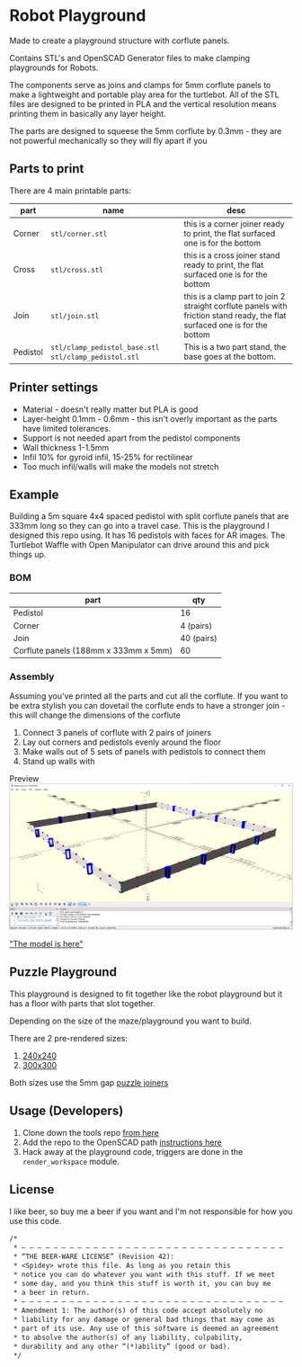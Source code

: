 # Robot Playground

Made to create a playground structure with corflute panels.

Contains STL's and OpenSCAD Generator files to make clamping playgrounds for Robots.

The components serve as joins and clamps for 5mm corflute panels to make a lightweight and portable play area for the turtlebot. All of the STL files are designed to be printed in PLA and the vertical resolution means printing them in basically any layer height.

The parts are designed to squeese the 5mm corflute by 0.3mm - they are not powerful mechanically so they will fly apart if you 

## Parts to print

There are 4 main printable parts:

| part | name | desc |
|-|-|-|
| Corner | `stl/corner.stl` | this is a corner joiner ready to print, the flat surfaced one is for the bottom |
| Cross  | `stl/cross.stl` | this is a cross joiner stand ready to print, the flat surfaced one is for the bottom |
| Join | `stl/join.stl` | this is a clamp part to join 2 straight corflute panels with friction stand ready, the flat surfaced one is for the bottom |
| Pedistol | `stl/clamp_pedistol_base.stl` `stl/clamp_pedistol.stl` | This is a two part stand, the base goes at the bottom.

## Printer settings

* Material - doesn't really matter but PLA is good
* Layer-height 0.1mm - 0.6mm - this isn't overly important as the parts have limited tolerances.
* Support is not needed apart from the pedistol components
* Wall thickness 1-1.5mm
* Infil 10% for gyroid infil, 15-25% for rectilinear 
* Too much infil/walls will make the models not stretch

## Example 

Building a 5m square 4x4 spaced pedistol with split corflute panels that are 333mm long so they can go into a travel case. This is the playground I designed this repo using. It has 16 pedistols with faces for AR images. The Turtlebot Waffle with Open Manipulator can drive around this and pick things up.

### BOM

| part | qty |
|-|-|
| Pedistol | 16 |
| Corner | 4 (pairs) |
| Join | 40 (pairs) |
| Corflute panels (188mm x 333mm x 5mm) |  60 |

### Assembly

Assuming you've printed all the parts and cut all the corflute. If you want to be extra stylish you can dovetail the corflute ends to have a stronger join - this will change the dimensions of the corflute

1. Connect 3 panels of corflute with 2 pairs of joiners
2. Lay out corners and pedistols evenly around the floor
3. Make walls out of 5 sets of panels with pedistols to connect them
4. Stand up walls with 

Preview
![playground4x4.png](images/playground4x4.png)

["The model is here"](https://github.com/mrkoz/robot-playground/blob/main/stl/playground-4x4.stl)

## Puzzle Playground

This playground is designed to fit together like the robot playground but it has a floor with parts that slot together.

Depending on the size of the maze/playground you want to build.

There are 2 pre-rendered sizes:

1. [240x240](outputs/puzzle_playground240x240.svg)
2. [300x300](outputs/puzzle_playground300x300.svg)

Both sizes use the 5mm gap [puzzle joiners](outputs/puzzle_playground_joiners.stl)

## Usage (Developers)

1. Clone down the tools repo [from here](https://github.com/mrkoz/openscad-parts)
2. Add the repo to the OpenSCAD path [instructions here](https://en.wikibooks.org/wiki/OpenSCAD_User_Manual/Libraries#Setting_OPENSCADPATH)
3. Hack away at the playground code, triggers are done in the `render_workspace` module.

## License

I like beer, so buy me a beer if you want and I'm not responsible for how you use this code.

```
/* 
 * — — — — — — — — — — — — — — — — — — — — — — — — — — — — — — — — — 
 * “THE BEER-WARE LICENSE” (Revision 42):
 * <Spidey> wrote this file. As long as you retain this  
 * notice you can do whatever you want with this stuff. If we meet
 * some day, and you think this stuff is worth it, you can buy me
 * a beer in return.
 * — — — — — — — — — — — — — — — — — — — — — — — — — — — — — — — — — 
 * Amendment 1: The author(s) of this code accept absolutely no 
 * liability for any damage or general bad things that may come as 
 * part of its use. Any use of this software is deemed an agreement 
 * to absolve the author(s) of any liability, culpability, 
 * durability and any other “(*)ability” (good or bad).
 */
 ```
